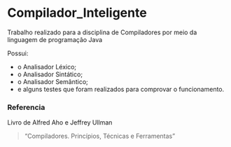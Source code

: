 # Compilador_Inteligente

Trabalho realizado para a disciplina de Compiladores por meio da linguagem de programação Java

Possui:

  - o Analisador Léxico;
  - o Analisador Sintático;
  - o Analisador Semântico;
  - e alguns testes que foram realizados para comprovar o funcionamento.

### Referencia

Livro de Alfred Aho e Jeffrey Ullman

> “Compiladores. Princípios, Técnicas e Ferramentas”

